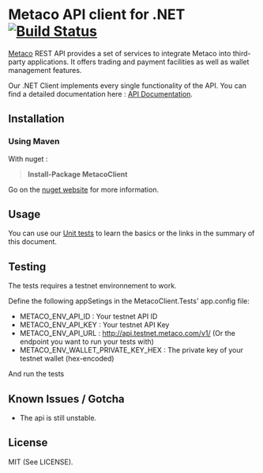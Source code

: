 # Metaco API client for .NET [![Build Status](https://travis-ci.org/MetacoSA/metaco-net-client.svg?branch=master)](https://travis-ci.org/MetacoSA/metaco-net-client)

[Metaco](https://metaco.com) REST API provides a set of services to integrate Metaco into third-party applications. It offers trading and payment facilities as well as wallet management features.

Our .NET Client implements every single functionality of the API.
You can find a detailed documentation here : [API Documentation](http://docs.metaco.apiary.io/).

Installation
----------------------------------------------

### Using Maven

With nuget :
> **Install-Package MetacoClient** 

Go on the [nuget website](https://www.nuget.org/packages/MetacoClient/) for more information.


Usage
----------------------------------------------

You can use our [Unit tests](https://github.com/MetacoSA/metaco-net-client/tree/master/MetacoClient.Tests) to learn the basics or the links in the summary of this document.

Testing
----------------------------------------------
The tests requires a testnet environnement to work.

Define the following appSetings in the MetacoClient.Tests' app.config file:

* METACO_ENV_API_ID : Your testnet API ID
* METACO_ENV_API_KEY : Your testnet API Key
* METACO_ENV_API_URL : http://api.testnet.metaco.com/v1/ (Or the endpoint you want to run your tests with)
* METACO_ENV_WALLET_PRIVATE_KEY_HEX : The private key of your testnet wallet (hex-encoded)

And run the tests

Known Issues / Gotcha
----------------------------------------------
* The api is still unstable.

License
----------------------------------------------
MIT (See LICENSE).

